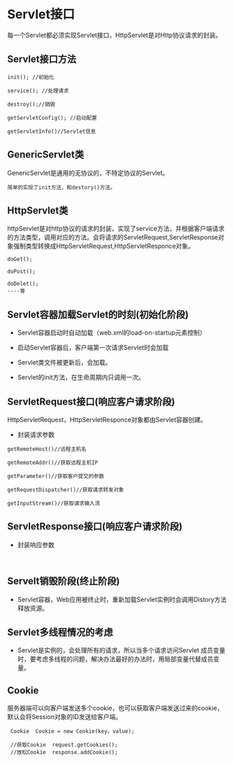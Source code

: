 # Servlet接口

每一个Servlet都必须实现Servlet接口，HttpServlet是对Http协议请求的封装。
## Servlet接口方法

```
init(); //初始化

service(); //处理请求

destroy();//销毁

getServletConfig(); //启动配置

getServletInfo()//Servlet信息
```

## GenericServlet类
GenericServlet是通用的无协议的，不特定协议的Servlet。
```
简单的实现了init方法，和destory()方法。
```
## HttpServlet类

httpServlet是对http协议的请求的封装，实现了service方法，并根据客户端请求的方法类型，调用对应的方法。会将请求的ServletRequest,ServletResponse对象强制类型转换成HttpServletRequest,HttpServletResponce对象。

```
doGet();

doPost();

doDelet();
····等
```

## Servlet容器加载Servlet的时刻(初始化阶段)

* Servlet容器启动时自动加载（web.xml的load-on-startup元素控制）

* 启动Servlet容器后，客户端第一次请求Servlet时会加载

* Servlet类文件被更新后，会加载。

*  Servlet的init方法，在生命周期内只调用一次。

## ServletRequest接口(响应客户请求阶段)

HttpServletRequest，HttpServletResponce对象都由Servlet容器创建。

* 封装请求参数

```
getRemoteHost()//远程主机名

getRemoteAddr()//获取远程主机IP

getParameter()//获取客户提交的参数

getRequestDispatcher()//获取请求转发对象

getInputStream()//获取请求输入流
```

## ServletResponse接口(响应客户请求阶段)
* 封装响应参数

```


```
## Servelt销毁阶段(终止阶段)

* Servlet容器，Web应用被终止时，重新加载Servlet实例时会调用Distory方法释放资源。


## Servlet多线程情况的考虑
 * Servlet是实例的，会处理所有的请求，所以当多个请求访问Servlet
 成员变量时，要考虑多线程的问题，解决办法最好的办法时，用局部变量代替成员变量。


 ## Cookie
服务器端可以向客户端发送多个cookie，也可以获取客户端发送过来的cookie，默认会将Session对象的ID发送给客户端。
```
 Cookie  Cookie = new Cookie(key，value);

 //获取Cookie  request.getCookies();
 //放松Cookie  response.addCookie();

```
